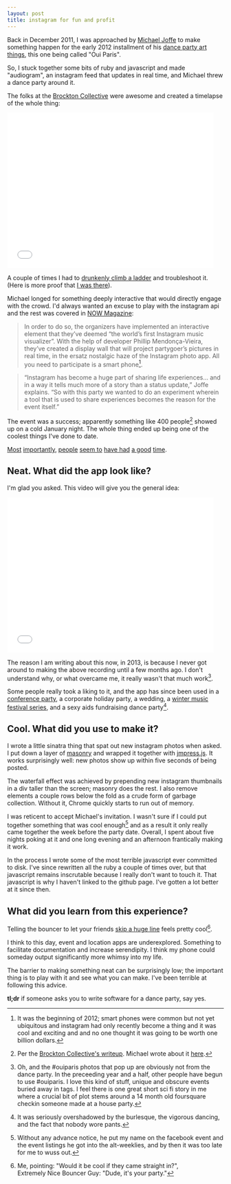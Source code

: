 ```yaml
---
layout: post
title: instagram for fun and profit
---
```

Back in December 2011, I was approached by [Michael Joffe](http://mwjoffe.tumblr.com/) to make something happen for the early 2012 installment of his [dance party art things](http://www.thegridto.com/life/society/the-nocturne-back-in-the-new-york-groove/), this one being called "Oui Paris". 

So, I stuck together some bits of ruby and javascript and made "audiogram", an instagram feed that updates in real time, and Michael threw a dance party around it. 

The folks at the [Brockton Collective](http://brocktoncollective.com/) were awesome and created a timelapse of the whole thing:

<iframe width="480" height="360" src="//www.youtube.com/embed/QKBF3a6bkbw?rel=0" frameborder="0" allowfullscreen></iframe>
<br/>

A couple of times I had to [drunkenly climb a ladder](http://instagram.com/p/lV_V7/) and troubleshoot it. (Here is more proof that [I was there](http://instagram.com/p/lUq-X/)).

Michael longed for something deeply interactive that would directly engage with the crowd. I'd always wanted an excuse to play with the instagram api and the rest was covered in [NOW Magazine](http://www.nowtoronto.com/music/story.cfm?content=184963):

>In order to do so, the organizers have implemented an interactive element that they’ve deemed “the world’s first Instagram music visualizer”. With the help of developer Phillip Mendonça-Vieira, they’ve created a display wall that will project partygoer’s pictures in real time, in the ersatz nostalgic haze of the Instagram photo app. All you need to participate is a smart phone[^yayinsta].

>“Instagram has become a huge part of sharing life experiences… and in a way it tells much more of a story than a status update,” Joffe explains. “So with this party we wanted to do an experiment wherein a tool that is used to share experiences becomes the reason for the event itself.”

The event was a success; apparently something like 400 people[^instatruefact] showed up on a cold January night. The whole thing ended up being one of the coolest things I've done to date. 

[Most](http://instagram.com/p/lUud_/) [importantly,](http://instagram.com/p/lW80X/) [people](http://instagram.com/p/lXoWc/) [seem to](http://instagram.com/p/lXXOZ/) [have had](http://instagram.com/p/lX2hv/) [a good](http://instagram.com/p/lXUZ3/) [time](http://instagram.com/p/lVoKX/).

<h2>Neat. What did the app look like?</h2>

I'm glad you asked. This video will give you the general idea:

<iframe width="480" height="360" src="//www.youtube.com/embed/Q-J17YcFsic?rel=0" frameborder="0" allowfullscreen></iframe>
<br/>

The reason I am writing about this now, in 2013, is because I never got around to making the above recording until a few months ago. I don't understand why, or what overcame me, it really wasn't that much work[^instaarcheology].

Some people really took a liking to it, and the app has since been used in a <a href="http://throneofjs.com/parties/#parties">conference party</a>, a corporate holiday party, a wedding, a <a href="http://lookingforgold.blogspot.ca/2012/12/long-winter-three.html">winter music festival series</a>, and a sexy aids fundraising dance party[^instanopantsnoproblem].

<h2>Cool. What did you use to make it?</h2>

I wrote a little sinatra thing that spat out new instagram photos when asked. I put down a layer of [masonry](http://masonry.desandro.com/) and wrapped it together with [jmpress.js](http://jmpressjs.github.io/jmpress.js/). It works surprisingly well: new photos show up within five seconds of being posted.

The waterfall effect was achieved by prepending new instagram thumbnails in a div taller than the screen; masonry does the rest. I also remove elements a couple rows below the fold as a crude form of garbage collection. Without it, Chrome quickly starts to run out of memory.

I was reticent to accept Michael's invitation. I wasn't sure if I could put together something that was cool enough[^instasob] and as a result it only really came together the week before the party date. Overall, I spent about five nights poking at it and one long evening and an afternoon frantically making it work. 

In the process I wrote some of the most terrible javascript ever committed to disk. I've since rewritten all the ruby a couple of times over, but that javascript remains inscrutable because I really don't want to touch it. That javascript is why I haven't linked to the github page. I've gotten a lot better at it since then.

<h2>What did you learn from this experience?</h2>

Telling the bouncer to let your friends [skip a huge line](http://instagram.com/p/lV7hv/) feels pretty cool[^instalol]. 

I think to this day, event and location apps are underexplored. Something to facilitate documentation and increase serendipity. I think my phone could someday output significantly more whimsy into my life.

The barrier to making something neat can be surprisingly low; the important thing is to play with it and see what you can make. I've been terrible at following this advice. 

<strong>tl;dr</strong> if someone asks you to write software for a dance party, say yes.

[^yayinsta]: It was the beginning of 2012; smart phones were common but not yet ubiquitous and instagram had only recently become a thing and it was cool and exciting and and no one thought it was going to be worth one billion dollars.

[^instatruefact]: Per the [Brockton Collective's writeup](http://brocktoncollective.com/oui-paris-event-coverage/). Michael wrote about it [here](http://mwjoffe.tumblr.com/post/16653348653/instagram-music-visualizer).

[^instaarcheology]: Oh, and the #ouiparis photos that pop up are obviously not from the dance party. In the preceeding year and a half, other people have begun to use #ouiparis. I love this kind of stuff, unique and obscure events buried away in tags. I feel there is one great short sci fi story in me where a crucial bit of plot stems around a 14 month old foursquare checkin someone made at a house party.

[^instanopantsnoproblem]: It was seriously overshadowed by the burlesque, the vigorous dancing, and the fact that nobody wore pants.

[^instasob]: Without any advance notice, he put my name on the facebook event and the event listings he got into the alt-weeklies, and by then it was too late for me to wuss out.

[^instalol]: Me, pointing: "Would it be cool if they came straight in?", <br/>Extremely Nice Bouncer Guy: "Dude, it's your party."


